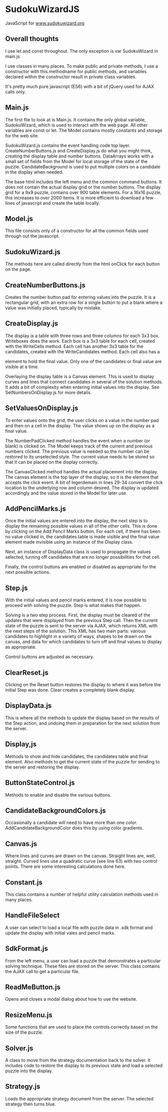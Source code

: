 # SudokuWizardJS
JavaScript for www.sudokuwizard.org

## Overall thoughts
I use let and const throughout. The only exception is var SudokuWizard in main.js

I use classes in many places. To make public and private methods, I use a constructor with 
this.methodname for public methods, and variables declared within the constructor result in private
class variables.

It's pretty much pure javascript (ES6) with a bit of jQuery used for AJAX calls only.

## Main.js
The first file to look at is Main.js. It contains the only global variable, SudokuWizard, 
which is used to interact with the web page. All other variables are const or let.
The Model contains mostly constants and storage for the web site.

SudokuWizard.js contains the event handling code top layer. CreateNumberButtons.js and 
CreateDisplay.js do what you might think, creating the display 
table and number buttons. DataArrays works with a small set of fields from the Model for local
storage of the state of the puzzle. CandidateBackground is used to put multiple colors 
on a candidate in the display when needed.

The base html includes the left menu and the common command buttons. It does not contain
the actual display grid or the number buttons. The display grid for a 9x9 puzzle, contains 
over 900 table elements. For a 16x16 puzzle, this increases to over 2000 items. It is 
more efficient to download a few lines of javascript and create the table locally.

## Model.js 
This file consists only of a constructor for all the common fields used through out the 
javascript.

## SudokuWizard.js
The methods here are called directly from the html onClick for each button on the page.

## CreateNumberButtons.js
Creates the number button pad for entering values into the puzzle. It is a rectangular
grid, with an extra row for a single button to put a blank where a value was initially
placed, typically by mistake.

## CreateDisplay.js
The display is a table with three rows and three columns for each 3x3 box. Writeboxes
does the work. Each box is a 3x3 table for each cell, created with the WriteCells method.
Each cell has another 3x3 table for the candidates, created with the WriteCandidates method.
Each cell also has a <p> element to hold the final value. Only one of the candidates or final 
value are visible at a time.
  
Overlaying the display table is a Canvas element. This is used to display curves and lines
that connect candidates in several of the solution methods. It adds a bit of complexity
when entering initial values into the display. See SetNumbersOnDisplay.js for more details.

## SetValuesOnDisplay.js
To enter values onto the grid, the user clicks on a value in the number pad and then on a cell
in the display. The value shows up on the display as a final value. 

The NumberPadClicked method handles the event when a number (or blank) is clicked on. The Model 
keeps track of the current and previous numbers clicked. The previous value is needed so the 
number can be restored to its unselected style. The current value needs to be stored so that
it can be placed on the display correctly.

The CanvasClicked method handles the actual placement into the display. The canvas element 
is the top layer of the display, so it is the element that accepts the click event. A bit 
of legerdemain in lines 29-34 convert the click location to the underlying row and column 
desired. The display is updated accordingly and the value stored in the Model for later use.

## AddPencilMarks.js
Once the initial values are entered into the display, the next step is to display the 
remaining possible values in all of the other cells. This is done by clicking on the Add
Pencil Marks button. For each cell, if there has been no value clicked in, the candidates
table is made visible and the final value element made invisible using an instance of the 
Display class.

Next, an instance of DisplayData class is used to propagate the values selected, turning off
candidates that are no longer possibilities for that cell.

Finally, the control buttons are enabled or disabled as appropriate for the next possible actions.

## Step.js
With the initial values and pencil marks entered, it is now possible to proceed with
solving the puzzle. Step is what makes that happen.

Solving is a two step process. First, the display must be cleared of the updates
that were displayed from the previous Step call. Then the current state of the puzzle
is sent to the server via AJAX, which returns XML with the next steps of the solution.
This XML has two main parts: various candidates to highlight in a variety of ways, 
shapes to be drawn on the canvas, and data for which candidates to turn off and final values 
to display as appropriate.

Control buttons are adjusted as necessary.

## ClearReset.js
Clicking on the Reset button restores the display to where it was before the initial Step
was done. Clear creates a completely blank display.

## DisplayData.js
This is where all the methods to update the display based on the results of the Step 
action, and undoing them in preparation for the next solution from the server.

## Display,js
Methods to show and hide candidates, the candidates table and final element. Also methods
to get the current state of the puzzle for sending to the server and restoring the display.

## ButtonStateControl.js
Methods to enable and disable the various buttons.

## CandidateBackgroundColors.js
Occasionally a candidate will need to have more than one color. AddCandidateBackgroundColor
does this by using color gradients. 

## Canvas.js
Where lines and curves are drawn on the canvas. Straight lines are, well, straight. Curved
lines use a quadratic curve (see line 63) with two control points. There are some interesting
calculations done here.

## Constant.js
This class contains a number of helpful utility calculation methods used in many places.

## HandleFileSelect
A user can select to load a local file with puzzle data in .sdk format and update the display with 
initial vales and pencil marks.

## SdkFormat.js
From the left menu, a user can load a puzzle that demonstrates a particular solving technique.
These files are stored on the server. This class contains the AJAX call to get a particular
file. 

## ReadMeButton.js
Opens and closes a modal dialog about how to use the website.

## ResizeMenu.js
Some functions that are used to place the controls correctly based on the size of the puzzle.

## Solver.js
A class to move from the strategy documentation back to the solver. It includes code to 
restore the display to its previous state and load a selected puzzle into the display.

## Strategy.js
Loads the appropriate strategy document from the server.
The selected strategy then turns blue.
